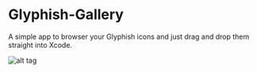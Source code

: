 Glyphish-Gallery
================

A simple app to browser your Glyphish icons and just drag and drop them straight into Xcode.

![alt tag](https://raw.github.com/jorgenisaksson/Glyphish-Gallery/master/Glyphish_GalleryScreenSnapz001.png)

